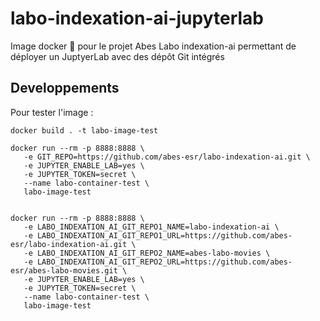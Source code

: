 # labo-indexation-ai-jupyterlab

Image docker 🐳 pour le projet Abes Labo indexation-ai permettant de déployer un JuptyerLab avec des dépôt Git intégrés


## Developpements

Pour tester l'image :

```
docker build . -t labo-image-test

docker run --rm -p 8888:8888 \
   -e GIT_REPO=https://github.com/abes-esr/labo-indexation-ai.git \
   -e JUPYTER_ENABLE_LAB=yes \
   -e JUPYTER_TOKEN=secret \
   --name labo-container-test \
   labo-image-test


docker run --rm -p 8888:8888 \
   -e LABO_INDEXATION_AI_GIT_REPO1_NAME=labo-indexation-ai \
   -e LABO_INDEXATION_AI_GIT_REPO1_URL=https://github.com/abes-esr/labo-indexation-ai.git \
   -e LABO_INDEXATION_AI_GIT_REPO2_NAME=abes-labo-movies \
   -e LABO_INDEXATION_AI_GIT_REPO2_URL=https://github.com/abes-esr/abes-labo-movies.git \
   -e JUPYTER_ENABLE_LAB=yes \
   -e JUPYTER_TOKEN=secret \
   --name labo-container-test \
   labo-image-test


```
